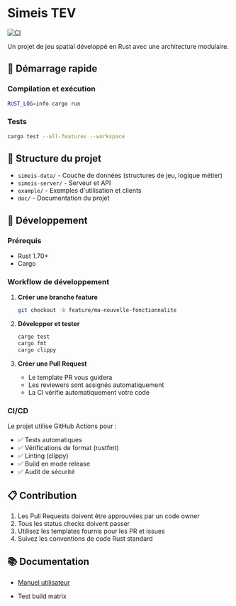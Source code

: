 # Simeis TEV

[![CI](https://github.com/Valentin-Droid/simeis_TEV/actions/workflows/ci.yml/badge.svg)](https://github.com/Valentin-Droid/simeis_TEV/actions/workflows/ci.yml)

Un projet de jeu spatial développé en Rust avec une architecture modulaire.

## 🚀 Démarrage rapide

### Compilation et exécution

```bash
RUST_LOG=info cargo run
```

### Tests

```bash
cargo test --all-features --workspace
```

## 📁 Structure du projet

- `simeis-data/` - Couche de données (structures de jeu, logique métier)
- `simeis-server/` - Serveur et API
- `example/` - Exemples d'utilisation et clients
- `doc/` - Documentation du projet

## 🔧 Développement

### Prérequis

- Rust 1.70+
- Cargo

### Workflow de développement

1. **Créer une branche feature**

   ```bash
   git checkout -b feature/ma-nouvelle-fonctionnalite
   ```

2. **Développer et tester**

   ```bash
   cargo test
   cargo fmt
   cargo clippy
   ```

3. **Créer une Pull Request**
   - Le template PR vous guidera
   - Les reviewers sont assignés automatiquement
   - La CI vérifie automatiquement votre code

### CI/CD

Le projet utilise GitHub Actions pour :

- ✅ Tests automatiques
- ✅ Vérifications de format (rustfmt)
- ✅ Linting (clippy)
- ✅ Build en mode release
- ✅ Audit de sécurité

## 📋 Contribution

1. Les Pull Requests doivent être approuvées par un code owner
2. Tous les status checks doivent passer
3. Utilisez les templates fournis pour les PR et issues
4. Suivez les conventions de code Rust standard

## 📚 Documentation

- [Manuel utilisateur](doc/manual.pdf)

- Test build matrix
